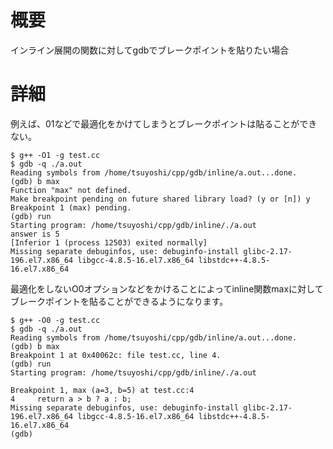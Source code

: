 # 概要
インライン展開の関数に対してgdbでブレークポイントを貼りたい場合

# 詳細
例えば、01などで最適化をかけてしまうとブレークポイントは貼ることができない。
```
$ g++ -O1 -g test.cc 
$ gdb -q ./a.out 
Reading symbols from /home/tsuyoshi/cpp/gdb/inline/a.out...done.
(gdb) b max
Function "max" not defined.
Make breakpoint pending on future shared library load? (y or [n]) y
Breakpoint 1 (max) pending.
(gdb) run
Starting program: /home/tsuyoshi/cpp/gdb/inline/./a.out 
answer is 5
[Inferior 1 (process 12503) exited normally]
Missing separate debuginfos, use: debuginfo-install glibc-2.17-196.el7.x86_64 libgcc-4.8.5-16.el7.x86_64 libstdc++-4.8.5-16.el7.x86_64
```

最適化をしないO0オプションなどをかけることによってinline関数maxに対してブレークポイントを貼ることができるようになります。
```
$ g++ -O0 -g test.cc 
$ gdb -q ./a.out 
Reading symbols from /home/tsuyoshi/cpp/gdb/inline/a.out...done.
(gdb) b max
Breakpoint 1 at 0x40062c: file test.cc, line 4.
(gdb) run
Starting program: /home/tsuyoshi/cpp/gdb/inline/./a.out 

Breakpoint 1, max (a=3, b=5) at test.cc:4
4	  return a > b ? a : b;
Missing separate debuginfos, use: debuginfo-install glibc-2.17-196.el7.x86_64 libgcc-4.8.5-16.el7.x86_64 libstdc++-4.8.5-16.el7.x86_64
(gdb) 
```

